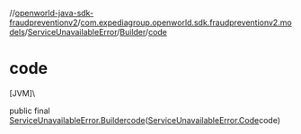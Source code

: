 //[openworld-java-sdk-fraudpreventionv2](../../../../index.md)/[com.expediagroup.openworld.sdk.fraudpreventionv2.models](../../index.md)/[ServiceUnavailableError](../index.md)/[Builder](index.md)/[code](code.md)

# code

[JVM]\

public final [ServiceUnavailableError.Builder](index.md)[code](code.md)([ServiceUnavailableError.Code](../-code/index.md)code)
